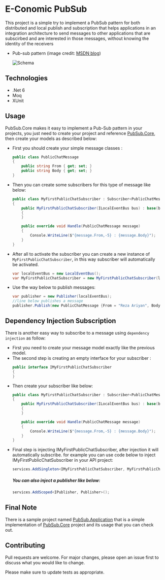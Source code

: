 # E-Conomic PubSub

This project is a simple try to implement a PubSub pattern for both distributed and local publish and subscription that
helps applications in an integration architecture to send messages to other applications that are subscirbed and are
interested in those messages, without knowing the identity of the receivers

- Pub-sub pattern (image
  credit: [MSDN blog](https://docs.microsoft.com/en-us/previous-versions/msp-n-p/ff649664(v=pandp.10)?redirectedfrom=MSDN))

  ![Schema](https://docs.microsoft.com/en-us/previous-versions/msp-n-p/images/ff649664.despublishsubscribe_f01(en-us,pandp.10).gif)

## Technologies

- .Net 6
- Moq
- XUnit

## Usage

PubSub.Core makes it easy to implement a Pub-Sub pattern in your projects, you just need to create your project and
reference [PubSub.Core](src/PubSub.Core), then create your models as described below:

- First you should create your simple message classes :

  ```csharp 
  public class PublicChatMessage
  {
      public string From { get; set; }
      public string Body { get; set; }
  }
  ```
- Then you can create some subscribers for this type of message like below:

  ```csharp 
  public class MyFirstPublicChatSubscriber : Subscriber<PublicChatMessage>
  {
      public MyFirstPublicChatSubscriber(ILocalEventBus bus) : base(bus)
      {
      }
  
      public override void Handle(PublicChatMessage message)
      {
          Console.WriteLine($"{message.From,-5} : {message.Body}");
      }
  }
  ```
- After all to activate the subscriber you can create a new instance of ``MyFirstPublicChatSubscriber``, in this way
  subscriber will automatically be activated.
  ```csharp
  var localEventBus = new LocalEventBus();
  var MyFirstPublicChatSubscriber = new MyFirstPublicChatSubscriber(localEventBus);
  ```

- Use the way below to publish messages:
  ```csharp
  var publisher = new Publisher(localEventBus);
  //line below publishes a message
  publisher.Publish(new PublicChatMessage {From = "Reza Ariyan", Body = "Hellow world !"}); 
  ```

## Dependency Injection Subscription

There is another easy way to subscribe to a message using `dependency injection` as follow:

- First you need to create your message model exactly like the previous model.
- The second step is creating an empty interface for your subscriber :
  ```csharp
  public interface IMyFirstPublicChatSubscriber
  {
  }
  ```
- Then create your subscriber like below:
  ```csharp
  public class MyFirstPublicChatSubscriber : Subscriber<PublicChatMessage>, IMyFirstPublicChatSubscriber
  {
      public MyFirstPublicChatSubscriber(ILocalEventBus bus) : base(bus)
      {
      }
  
      public override void Handle(PublicChatMessage message)
      {
          Console.WriteLine($"{message.From,-5} : {message.Body}");
      }
  }
  ```
- Final step is injecting IMyFirstPublicChatSubscriber, after injection it will automatically subscribe.
  for example you can use code below to inject IMyFirstPublicChatSubscriber in your API project:
  ```csharp
  services.AddSingleton<IMyFirstPublicChatSubscriber, MyFirstPublicChatSubscriber>();
  ```
  ##### You can also inject a publisher like below:
  ```csharp
  services.AddScoped<IPublisher, Publisher>();
  ```

## Final Note

There is a sample project named [PubSub.Application](src/PubSub.Application) that is a simple implementation
of [PubSub.Core](src/PubSub.Core) project and its usage that you can check out.

## Contributing

Pull requests are welcome. For major changes, please open an issue first to discuss what you would like to change.

Please make sure to update tests as appropriate.
